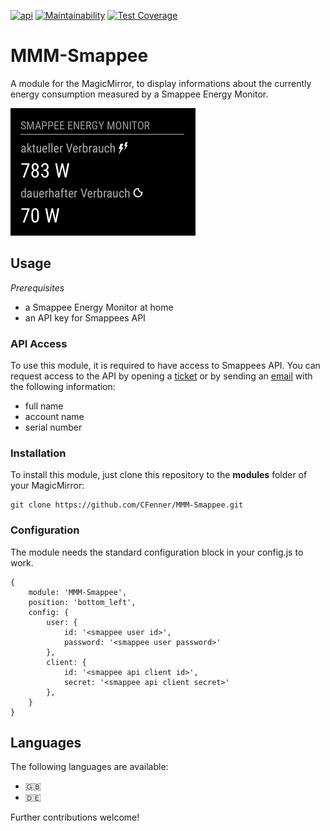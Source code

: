 [![api](https://img.shields.io/badge/api-Smappee-orange.svg)](https://smappee.atlassian.net/wiki/spaces/DEVAPI/overview)
[![Maintainability](https://api.codeclimate.com/v1/badges/d36710fbef288959cc75/maintainability)](https://codeclimate.com/github/CFenner/MMM-Smappee/maintainability)
[![Test Coverage](https://api.codeclimate.com/v1/badges/d36710fbef288959cc75/test_coverage)](https://codeclimate.com/github/CFenner/MMM-Smappee/test_coverage)

# MMM-Smappee
A module for the MagicMirror, to display informations about the currently energy consumption measured by a Smappee Energy Monitor.

![module preview](.github/preview.png)

## Usage

_Prerequisites_

- a Smappee Energy Monitor at home
- an API key for Smappees API

### API Access

To use this module, it is required to have access to Smappees API. 
You can request access to the API by opening a [ticket](https://support.smappee.com/hc/de/requests/new) or by sending an [email](mailto:support@smappee.com) with the following information:
- full name
- account name
- serial number

### Installation

To install this module, just clone this repository to the __modules__ folder of your MagicMirror: 

```
git clone https://github.com/CFenner/MMM-Smappee.git
```

### Configuration

The module needs the standard configuration block in your config.js to work.

```
{
	module: 'MMM-Smappee',
	position: 'bottom_left',
	config: {
        user: {
            id: '<smappee user id>', 
            password: '<smappee user password>'
        },
        client: {
            id: '<smappee api client id>', 
            secret: '<smappee api client secret>'
        },
	}
}
```

## Languages

The following languages are available:
- :uk:
- :de: 

Further contributions welcome!

